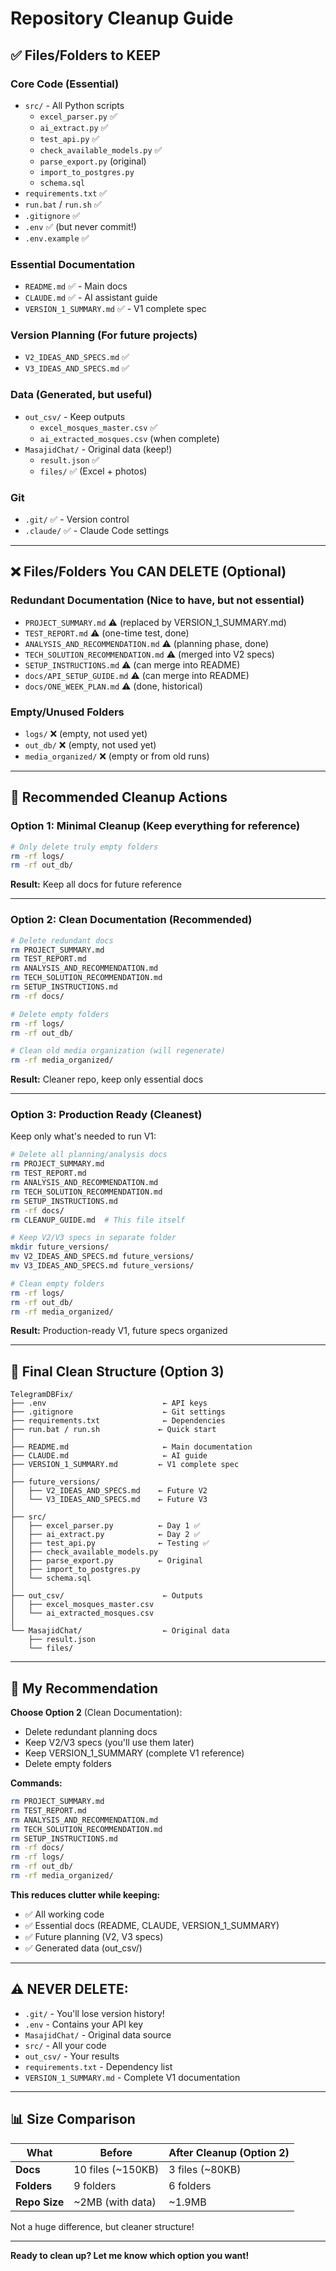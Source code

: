 # Repository Cleanup Guide

## ✅ Files/Folders to KEEP

### **Core Code** (Essential)
- `src/` - All Python scripts
  - `excel_parser.py` ✅
  - `ai_extract.py` ✅
  - `test_api.py` ✅
  - `check_available_models.py` ✅
  - `parse_export.py` (original)
  - `import_to_postgres.py`
  - `schema.sql`
- `requirements.txt` ✅
- `run.bat` / `run.sh` ✅
- `.gitignore` ✅
- `.env` ✅ (but never commit!)
- `.env.example` ✅

### **Essential Documentation**
- `README.md` ✅ - Main docs
- `CLAUDE.md` ✅ - AI assistant guide
- `VERSION_1_SUMMARY.md` ✅ - V1 complete spec

### **Version Planning** (For future projects)
- `V2_IDEAS_AND_SPECS.md` ✅
- `V3_IDEAS_AND_SPECS.md` ✅

### **Data** (Generated, but useful)
- `out_csv/` - Keep outputs
  - `excel_mosques_master.csv` ✅
  - `ai_extracted_mosques.csv` (when complete)
- `MasajidChat/` - Original data (keep!)
  - `result.json` ✅
  - `files/` ✅ (Excel + photos)

### **Git**
- `.git/` ✅ - Version control
- `.claude/` ✅ - Claude Code settings

---

## ❌ Files/Folders You CAN DELETE (Optional)

### **Redundant Documentation** (Nice to have, but not essential)
- `PROJECT_SUMMARY.md` ⚠️ (replaced by VERSION_1_SUMMARY.md)
- `TEST_REPORT.md` ⚠️ (one-time test, done)
- `ANALYSIS_AND_RECOMMENDATION.md` ⚠️ (planning phase, done)
- `TECH_SOLUTION_RECOMMENDATION.md` ⚠️ (merged into V2 specs)
- `SETUP_INSTRUCTIONS.md` ⚠️ (can merge into README)
- `docs/API_SETUP_GUIDE.md` ⚠️ (can merge into README)
- `docs/ONE_WEEK_PLAN.md` ⚠️ (done, historical)

### **Empty/Unused Folders**
- `logs/` ❌ (empty, not used yet)
- `out_db/` ❌ (empty, not used yet)
- `media_organized/` ❌ (empty or from old runs)

---

## 🧹 Recommended Cleanup Actions

### **Option 1: Minimal Cleanup** (Keep everything for reference)
```bash
# Only delete truly empty folders
rm -rf logs/
rm -rf out_db/
```
**Result:** Keep all docs for future reference

---

### **Option 2: Clean Documentation** (Recommended)
```bash
# Delete redundant docs
rm PROJECT_SUMMARY.md
rm TEST_REPORT.md
rm ANALYSIS_AND_RECOMMENDATION.md
rm TECH_SOLUTION_RECOMMENDATION.md
rm SETUP_INSTRUCTIONS.md
rm -rf docs/

# Delete empty folders
rm -rf logs/
rm -rf out_db/

# Clean old media organization (will regenerate)
rm -rf media_organized/
```
**Result:** Cleaner repo, keep only essential docs

---

### **Option 3: Production Ready** (Cleanest)
Keep only what's needed to run V1:

```bash
# Delete all planning/analysis docs
rm PROJECT_SUMMARY.md
rm TEST_REPORT.md
rm ANALYSIS_AND_RECOMMENDATION.md
rm TECH_SOLUTION_RECOMMENDATION.md
rm SETUP_INSTRUCTIONS.md
rm -rf docs/
rm CLEANUP_GUIDE.md  # This file itself

# Keep V2/V3 specs in separate folder
mkdir future_versions/
mv V2_IDEAS_AND_SPECS.md future_versions/
mv V3_IDEAS_AND_SPECS.md future_versions/

# Clean empty folders
rm -rf logs/
rm -rf out_db/
rm -rf media_organized/
```

**Result:** Production-ready V1, future specs organized

---

## 📁 Final Clean Structure (Option 3)

```
TelegramDBFix/
├── .env                          ← API keys
├── .gitignore                    ← Git settings
├── requirements.txt              ← Dependencies
├── run.bat / run.sh             ← Quick start
│
├── README.md                     ← Main documentation
├── CLAUDE.md                     ← AI guide
├── VERSION_1_SUMMARY.md         ← V1 complete spec
│
├── future_versions/
│   ├── V2_IDEAS_AND_SPECS.md    ← Future V2
│   └── V3_IDEAS_AND_SPECS.md    ← Future V3
│
├── src/
│   ├── excel_parser.py          ← Day 1 ✅
│   ├── ai_extract.py            ← Day 2 ✅
│   ├── test_api.py              ← Testing ✅
│   ├── check_available_models.py
│   ├── parse_export.py          ← Original
│   ├── import_to_postgres.py
│   └── schema.sql
│
├── out_csv/                      ← Outputs
│   ├── excel_mosques_master.csv
│   └── ai_extracted_mosques.csv
│
└── MasajidChat/                  ← Original data
    ├── result.json
    └── files/
```

---

## 🎯 My Recommendation

**Choose Option 2** (Clean Documentation):
- Delete redundant planning docs
- Keep V2/V3 specs (you'll use them later)
- Keep VERSION_1_SUMMARY (complete V1 reference)
- Delete empty folders

**Commands:**
```bash
rm PROJECT_SUMMARY.md
rm TEST_REPORT.md
rm ANALYSIS_AND_RECOMMENDATION.md
rm TECH_SOLUTION_RECOMMENDATION.md
rm SETUP_INSTRUCTIONS.md
rm -rf docs/
rm -rf logs/
rm -rf out_db/
rm -rf media_organized/
```

**This reduces clutter while keeping:**
- ✅ All working code
- ✅ Essential docs (README, CLAUDE, VERSION_1_SUMMARY)
- ✅ Future planning (V2, V3 specs)
- ✅ Generated data (out_csv/)

---

## ⚠️ **NEVER DELETE:**

- `.git/` - You'll lose version history!
- `.env` - Contains your API key
- `MasajidChat/` - Original data source
- `src/` - All your code
- `out_csv/` - Your results
- `requirements.txt` - Dependency list
- `VERSION_1_SUMMARY.md` - Complete V1 documentation

---

## 📊 Size Comparison

| What | Before | After Cleanup (Option 2) |
|------|--------|--------------------------|
| **Docs** | 10 files (~150KB) | 3 files (~80KB) |
| **Folders** | 9 folders | 6 folders |
| **Repo Size** | ~2MB (with data) | ~1.9MB |

Not a huge difference, but cleaner structure!

---

**Ready to clean up? Let me know which option you want!**
